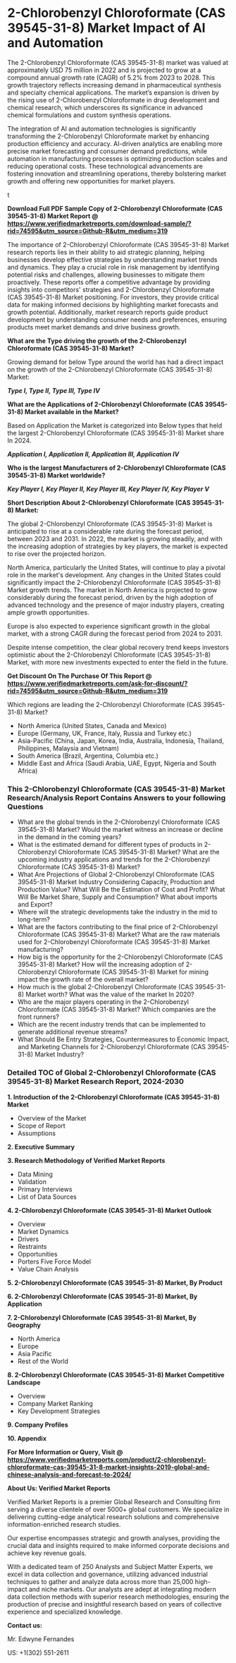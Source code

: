 <meta name="title" content="Global 2-Chlorobenzyl Chloroformate (CAS 39545-31-8) Market Impact of AI and Automation"><meta name="description" content="The 2-Chlorobenzyl Chloroformate (CAS 39545-31-8) market was valued at approximately USD 75 million in 2022 and is projected to grow at a compound annual growth rate ("><meta name="title" content="2-Chlorobenzyl Chloroformate (CAS 39545-31-8) Market Size, Share, Scope, Trends, Growth, Opportunities, Analysis, Forecast"><h1>2-Chlorobenzyl Chloroformate (CAS 39545-31-8) Market Impact of AI and Automation</h1><p>The 2-Chlorobenzyl Chloroformate (CAS 39545-31-8) market was valued at approximately USD 75 million in 2022 and is projected to grow at a compound annual growth rate (CAGR) of 5.2% from 2023 to 2028. This growth trajectory reflects increasing demand in pharmaceutical synthesis and specialty chemical applications. The market’s expansion is driven by the rising use of 2-Chlorobenzyl Chloroformate in drug development and chemical research, which underscores its significance in advanced chemical formulations and custom synthesis operations.</p><p>The integration of AI and automation technologies is significantly transforming the 2-Chlorobenzyl Chloroformate market by enhancing production efficiency and accuracy. AI-driven analytics are enabling more precise market forecasting and consumer demand predictions, while automation in manufacturing processes is optimizing production scales and reducing operational costs. These technological advancements are fostering innovation and streamlining operations, thereby bolstering market growth and offering new opportunities for market players.</p>t</p><p id="" class=""><strong>Download Full PDF Sample Copy of 2-Chlorobenzyl Chloroformate (CAS 39545-31-8) Market Report @ <a href="https://www.verifiedmarketreports.com/download-sample/?rid=74595&utm_source=Github-R&utm_medium=319" target="_blank">https://www.verifiedmarketreports.com/download-sample/?rid=74595&utm_source=Github-R&utm_medium=319</a></strong></p><p>The importance of&nbsp;2-Chlorobenzyl Chloroformate (CAS 39545-31-8) Market research reports lies in their ability to aid strategic planning, helping businesses develop effective strategies by understanding market trends and dynamics. They play a crucial role in risk management by identifying potential risks and challenges, allowing businesses to mitigate them proactively. These reports offer a competitive advantage by providing insights into competitors' strategies and 2-Chlorobenzyl Chloroformate (CAS 39545-31-8) Market positioning. For investors, they provide critical data for making informed decisions by highlighting market forecasts and growth potential. Additionally, market research reports guide product development by understanding consumer needs and preferences, ensuring products meet market demands and drive business growth.</p><p><strong>What are the&nbsp;Type driving the growth of the 2-Chlorobenzyl Chloroformate (CAS 39545-31-8) Market?</strong></p><p id="" class="">Growing demand for below Type around the world has had a direct impact on the growth of the 2-Chlorobenzyl Chloroformate (CAS 39545-31-8) Market:</p><em><strong>Type I, Type II, Type III, Type IV</strong></em></p><strong>What are the&nbsp;Applications&nbsp;of 2-Chlorobenzyl Chloroformate (CAS 39545-31-8) Market available in the Market?</strong></p><p id="" class="">Based on Application the Market is categorized into Below types that held the largest 2-Chlorobenzyl Chloroformate (CAS 39545-31-8) Market share In 2024.</p><em><strong>Application I, Application II, Application III, Application IV</strong></em></p><strong>Who is the largest Manufacturers of 2-Chlorobenzyl Chloroformate (CAS 39545-31-8) Market worldwide?</strong></p><p><em><strong>Key Player I, Key Player II, Key Player III, Key Player IV, Key Player V</strong></em></p><p id="" class=""><strong>Short Description About 2-Chlorobenzyl Chloroformate (CAS 39545-31-8) Market:</strong></p><p>The global 2-Chlorobenzyl Chloroformate (CAS 39545-31-8) Market is anticipated to rise at a considerable rate during the forecast period, between 2023 and 2031. In 2022, the market is growing steadily, and with the increasing adoption of strategies by key players, the market is expected to rise over the projected horizon.</p><p>North America, particularly the United States, will continue to play a pivotal role in the market's development. Any changes in the United States could significantly impact the 2-Chlorobenzyl Chloroformate (CAS 39545-31-8) Market growth trends. The market in North America is projected to grow considerably during the forecast period, driven by the high adoption of advanced technology and the presence of major industry players, creating ample growth opportunities.</p><p>Europe is also expected to experience significant growth in the global market, with a strong CAGR during the forecast period from 2024 to 2031.</p><p>Despite intense competition, the clear global recovery trend keeps investors optimistic about the 2-Chlorobenzyl Chloroformate (CAS 39545-31-8) Market, with more new investments expected to enter the field in the future.</p><p id="" class=""><strong>Get Discount On The Purchase Of This Report @ <a href="https://www.verifiedmarketreports.com/ask-for-discount/?rid=74595&utm_source=Github-R&utm_medium=319" target="_blank">https://www.verifiedmarketreports.com/ask-for-discount/?rid=74595&utm_source=Github-R&utm_medium=319</a></strong></p>Which regions are leading the 2-Chlorobenzyl Chloroformate (CAS 39545-31-8) Market?</p><ul><li>North America (United States, Canada and Mexico)</li><li>Europe (Germany, UK, France, Italy, Russia and Turkey etc.)</li><li>Asia-Pacific (China, Japan, Korea, India, Australia, Indonesia, Thailand, Philippines, Malaysia and Vietnam)</li><li>South America (Brazil, Argentina, Columbia etc.)</li><li>Middle East and Africa (Saudi Arabia, UAE, Egypt, Nigeria and South Africa)</li></ul><h3 id="" class="">This 2-Chlorobenzyl Chloroformate (CAS 39545-31-8) Market Research/Analysis Report Contains Answers to your following Questions</h3><ul><li>What are the global trends in the 2-Chlorobenzyl Chloroformate (CAS 39545-31-8) Market? Would the market witness an increase or decline in the demand in the coming years?</li><li>What is the estimated demand for different types of products in 2-Chlorobenzyl Chloroformate (CAS 39545-31-8) Market? What are the upcoming industry applications and trends for the 2-Chlorobenzyl Chloroformate (CAS 39545-31-8) Market?</li><li>What Are Projections of Global 2-Chlorobenzyl Chloroformate (CAS 39545-31-8) Market Industry Considering Capacity, Production and Production Value? What Will Be the Estimation of Cost and Profit? What Will Be Market Share, Supply and Consumption? What about imports and Export?</li><li>Where will the strategic developments take the industry in the mid to long-term?</li><li>What are the factors contributing to the final price of 2-Chlorobenzyl Chloroformate (CAS 39545-31-8) Market? What are the raw materials used for 2-Chlorobenzyl Chloroformate (CAS 39545-31-8) Market manufacturing?</li><li>How big is the opportunity for the 2-Chlorobenzyl Chloroformate (CAS 39545-31-8) Market? How will the increasing adoption of 2-Chlorobenzyl Chloroformate (CAS 39545-31-8) Market for mining impact the growth rate of the overall market?</li><li>How much is the global 2-Chlorobenzyl Chloroformate (CAS 39545-31-8) Market worth? What was the value of the market In 2020?</li><li>Who are the major players operating in the 2-Chlorobenzyl Chloroformate (CAS 39545-31-8) Market? Which companies are the front runners?</li><li>Which are the recent industry trends that can be implemented to generate additional revenue streams?</li><li>What Should Be Entry Strategies, Countermeasures to Economic Impact, and Marketing Channels for 2-Chlorobenzyl Chloroformate (CAS 39545-31-8) Market Industry?</li></ul><h3 id="" class="">Detailed TOC of Global 2-Chlorobenzyl Chloroformate (CAS 39545-31-8) Market Research Report, 2024-2030</h3><p id="" class=""><strong>1. Introduction of the 2-Chlorobenzyl Chloroformate (CAS 39545-31-8) Market</strong></p><ul><li>Overview of the Market</li><li>Scope of Report</li><li>Assumptions</li></ul><p id="" class=""><strong>2. Executive Summary</strong></p><p id="" class=""><strong>3. Research Methodology of Verified Market Reports</strong></p><ul><li>Data Mining</li><li>Validation</li><li>Primary Interviews</li><li>List of Data Sources</li></ul><p id="" class=""><strong>4. 2-Chlorobenzyl Chloroformate (CAS 39545-31-8) Market Outlook</strong></p><ul><li>Overview</li><li>Market Dynamics</li><li>Drivers</li><li>Restraints</li><li>Opportunities</li><li>Porters Five Force Model</li><li>Value Chain Analysis</li></ul><p id="" class=""><strong>5. 2-Chlorobenzyl Chloroformate (CAS 39545-31-8) Market, By Product</strong></p><p id="" class=""><strong>6. 2-Chlorobenzyl Chloroformate (CAS 39545-31-8) Market, By Application</strong></p><p id="" class=""><strong>7. 2-Chlorobenzyl Chloroformate (CAS 39545-31-8) Market, By Geography</strong></p><ul><li>North America</li><li>Europe</li><li>Asia Pacific</li><li>Rest of the World</li></ul><p id="" class=""><strong>8. 2-Chlorobenzyl Chloroformate (CAS 39545-31-8) Market Competitive Landscape</strong></p><ul><li>Overview</li><li>Company Market Ranking</li><li>Key Development Strategies</li></ul><p id="" class=""><strong>9. Company Profiles</strong></p><p id="" class=""><strong>10. Appendix</strong></p><p id="" class=""><strong>For More Information or Query, Visit @ <a href="https://www.verifiedmarketreports.com/product/2-chlorobenzyl-chloroformate-cas-39545-31-8-market-insights-2019-global-and-chinese-analysis-and-forecast-to-2024/" target="_blank">https://www.verifiedmarketreports.com/product/2-chlorobenzyl-chloroformate-cas-39545-31-8-market-insights-2019-global-and-chinese-analysis-and-forecast-to-2024/</a></strong></p><p id="" class=""><strong>About Us: Verified Market Reports</strong></p><p id="" class="">Verified Market Reports is a premier Global Research and Consulting firm serving a diverse clientele of over 5000+ global customers. We specialize in delivering cutting-edge analytical research solutions and comprehensive information-enriched research studies.</p><p id="" class="">Our expertise encompasses strategic and growth analyses, providing the crucial data and insights required to make informed corporate decisions and achieve key revenue goals.</p><p id="" class="">With a dedicated team of 250 Analysts and Subject Matter Experts, we excel in data collection and governance, utilizing advanced industrial techniques to gather and analyze data across more than 25,000 high-impact and niche markets. Our analysts are adept at integrating modern data collection methods with superior research methodologies, ensuring the production of precise and insightful research based on years of collective experience and specialized knowledge.</p><p id="" class=""><strong>Contact us:</strong></p><p id="" class="">Mr. Edwyne Fernandes</p><p id="" class="">US: +1(302) 551-2611</p>